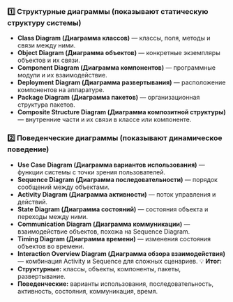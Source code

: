 ### 1️⃣ Структурные диаграммы (показывают статическую структуру системы)
- **Class Diagram (Диаграмма классов)** — классы, поля, методы и связи между ними.
- **Object Diagram (Диаграмма объектов)** — конкретные экземпляры объектов и их связи.
- **Component Diagram (Диаграмма компонентов)** — программные модули и их взаимодействие.
- **Deployment Diagram (Диаграмма развертывания)** — расположение компонентов на аппаратуре.
- **Package Diagram (Диаграмма пакетов)** — организационная структура пакетов.
- **Composite Structure Diagram (Диаграмма композитной структуры)** — внутренние части и их связи в классе или компоненте.
### 2️⃣ Поведенческие диаграммы (показывают динамическое поведение)
- **Use Case Diagram (Диаграмма вариантов использования)** — функции системы с точки зрения пользователей.
- **Sequence Diagram (Диаграмма последовательности)** — порядок сообщений между объектами.
- **Activity Diagram (Диаграмма активности)** — поток управления и действий.
- **State Diagram (Диаграмма состояний)** — состояния объекта и переходы между ними.
- **Communication Diagram (Диаграмма коммуникации)** — взаимодействие объектов, похожа на Sequence Diagram.
- **Timing Diagram (Диаграмма времени)** — изменения состояния объектов во времени.
- **Interaction Overview Diagram (Диаграмма обзора взаимодействия)** — комбинация Activity и Sequence для сложных сценариев.
💡 **Итог:**
- **Структурные:** классы, объекты, компоненты, пакеты, развертывание.
- **Поведенческие:** варианты использования, последовательность, активность, состояния, коммуникация, время.